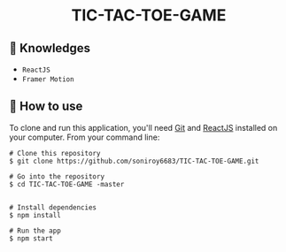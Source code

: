 <h1 align="center">TIC-TAC-TOE-GAME</h1>


## :rocket: Knowledges
 - `ReactJS`
 - `Framer Motion`

## :book: How to use
To clone and run this application, you'll need [Git](https://git-scm.com/downloads) and [ReactJS](https://react.dev/) installed on your computer. From your command line:

```
# Clone this repository
$ git clone https://github.com/soniroy6683/TIC-TAC-TOE-GAME.git

# Go into the repository
$ cd TIC-TAC-TOE-GAME -master


# Install dependencies
$ npm install

# Run the app
$ npm start
```



